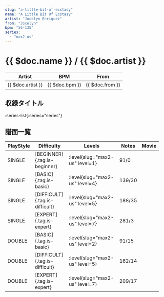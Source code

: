 ```yaml
---
slug: "a-little-bit-of-ecstasy"
name: "A Little Bit Of Ecstasy"
artist: "Jocelyn Enriquez"
from: "Jocelyn"
bpm: "56-135"
series:
  - "max2-us"
---
```


# {{ $doc.name }} / {{ $doc.artist }}

|Artist|BPM|From|
|------|---|----|
|{{ $doc.artist }}|{{ $doc.bpm }}|{{ $doc.from }}|

## 収録タイトル

:series-list{:series="series"}

## 譜面一覧

|PlayStyle|Difficulty|Levels|Notes|Movie|
|---------|----------|------|-----|-----|
|SINGLE|[BEGINNER]{.tag.is-beginner}|<div class="field is-grouped is-grouped-multiline">:level{slug="max2-us" level=1}</div>|91/0||
|SINGLE|[BASIC]{.tag.is-basic}|<div class="field is-grouped is-grouped-multiline">:level{slug="max2-us" level=4}</div>|139/30||
|SINGLE|[DIFFICULT]{.tag.is-difficult}|<div class="field is-grouped is-grouped-multiline">:level{slug="max2-us" level=5}</div>|188/35||
|SINGLE|[EXPERT]{.tag.is-expert}|<div class="field is-grouped is-grouped-multiline">:level{slug="max2-us" level=7}</div>|281/3||
|DOUBLE|[BASIC]{.tag.is-basic}|<div class="field is-grouped is-grouped-multiline">:level{slug="max2-us" level=2}</div>|91/15||
|DOUBLE|[DIFFICULT]{.tag.is-difficult}|<div class="field is-grouped is-grouped-multiline">:level{slug="max2-us" level=5}</div>|162/14||
|DOUBLE|[EXPERT]{.tag.is-expert}|<div class="field is-grouped is-grouped-multiline">:level{slug="max2-us" level=7}</div>|209/17||
